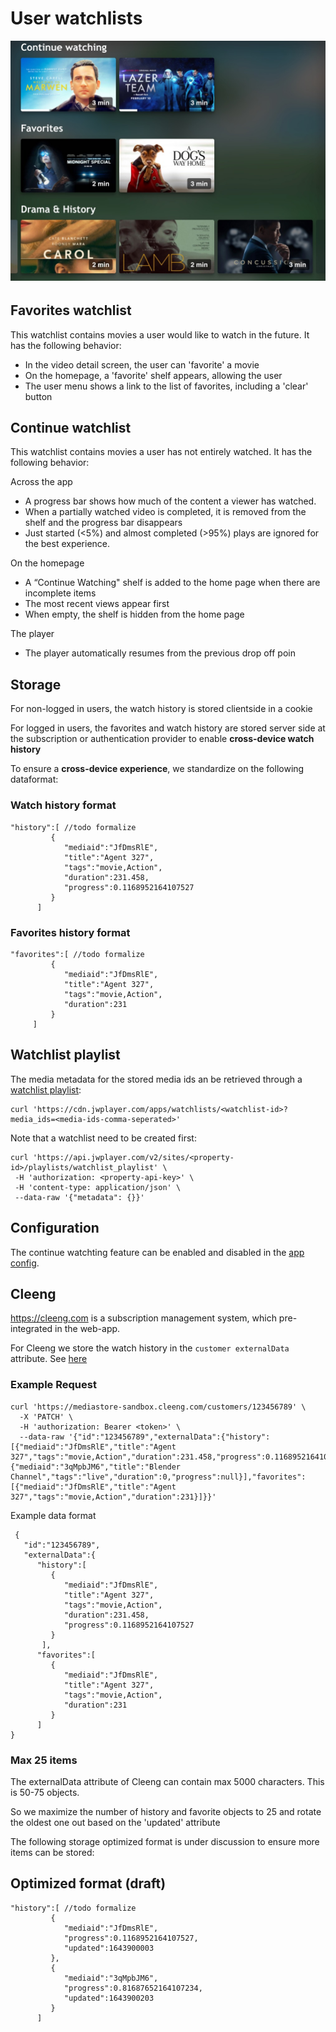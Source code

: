 # User watchlists

<img title="" src="./img/watchlist.jpg" alt="continue-watchting" width="542">

###### 

## Favorites watchlist

This watchlist contains movies a user would like to watch in the future. It has the following behavior:

- In the video detail screen, the user can 'favorite' a movie
- On the homepage, a 'favorite' shelf appears, allowing the user
- The user menu shows a link to the list of favorites, including a 'clear' button

## Continue watchlist

This watchlist contains movies a user has not entirely watched. It has the following behavior:

Across the app

- A progress bar shows how much of the content a viewer has watched.
- When a partially watched video is completed, it is removed from the shelf and the progress bar disappears
- Just started (<5%) and almost completed (>95%) plays are ignored for the best experience.

On the homepage

- A “Continue Watching" shelf is added to the home page when there are incomplete items
- The most recent views appear first
- When empty, the shelf is hidden from the home page

The player

- The player automatically resumes from the previous drop off poin

## Storage

For non-logged in users, the watch history is stored clientside in a cookie

For logged in users, the favorites and watch history are stored server side at the subscription or authentication provider to enable **cross-device watch history**

To ensure a **cross-device experience**, we standardize on the following dataformat: 

### Watch history format

```
"history":[ //todo formalize
         {
            "mediaid":"JfDmsRlE",
            "title":"Agent 327",
            "tags":"movie,Action",
            "duration":231.458,
            "progress":0.1168952164107527
         }
      ]
```

### Favorites history format

```
"favorites":[ //todo formalize
         {
            "mediaid":"JfDmsRlE",
            "title":"Agent 327",
            "tags":"movie,Action",
            "duration":231
         }
     ]
```

## Watchlist playlist

The media metadata for the stored media ids an be retrieved through a [watchlist playlist](https://developer.jwplayer.com/jwplayer/reference/get_apps-watchlists-playlist-id):

```
curl 'https://cdn.jwplayer.com/apps/watchlists/<watchlist-id>?media_ids=<media-ids-comma-seperated>'
```

Note that a watchlist need to be created first:

```
curl 'https://api.jwplayer.com/v2/sites/<property-id>/playlists/watchlist_playlist' \
 -H 'authorization: <property-api-key>' \
 -H 'content-type: application/json' \
 --data-raw '{"metadata": {}}' 
```

## Configuration

The continue watchting feature can be enabled and disabled in the [app config](/docs/configuration.md). 



## Cleeng

https://cleeng.com is a subscription management system, which pre-integrated in the web-app. 

For Cleeng we store the watch history in the `customer externalData` attribute. See [here](https://developers.cleeng.com/reference/fetch-customers-data)

### Example Request

```
curl 'https://mediastore-sandbox.cleeng.com/customers/123456789' \
  -X 'PATCH' \
  -H 'authorization: Bearer <token>' \
  --data-raw '{"id":"123456789","externalData":{"history":[{"mediaid":"JfDmsRlE","title":"Agent 327","tags":"movie,Action","duration":231.458,"progress":0.1168952164107527},{"mediaid":"3qMpbJM6","title":"Blender Channel","tags":"live","duration":0,"progress":null}],"favorites":[{"mediaid":"JfDmsRlE","title":"Agent 327","tags":"movie,Action","duration":231}]}}'
```

Example data format

```
 {
   "id":"123456789",
   "externalData":{
      "history":[
         {
            "mediaid":"JfDmsRlE",
            "title":"Agent 327",
            "tags":"movie,Action",
            "duration":231.458,
            "progress":0.1168952164107527
         }
       ],
      "favorites":[
         {
            "mediaid":"JfDmsRlE",
            "title":"Agent 327",
            "tags":"movie,Action",
            "duration":231
         }
      ]
}
```

### Max 25 items

The externalData attribute of Cleeng can contain max 5000 characters. This is 50-75 objects. 

So we maximize the number of history and favorite objects to 25 and rotate the oldest one out based on the 'updated' attribute

The following storage optimized format is under discussion to ensure more items can be stored:

## Optimized format (draft)

```
"history":[ //todo formalize
         {
            "mediaid":"JfDmsRlE",
            "progress":0.1168952164107527,
            "updated":1643900003
         },
         {
            "mediaid":"3qMpbJM6",
            "progress":0.81687652164107234,
            "updated":1643900203
         }
      ]
```
